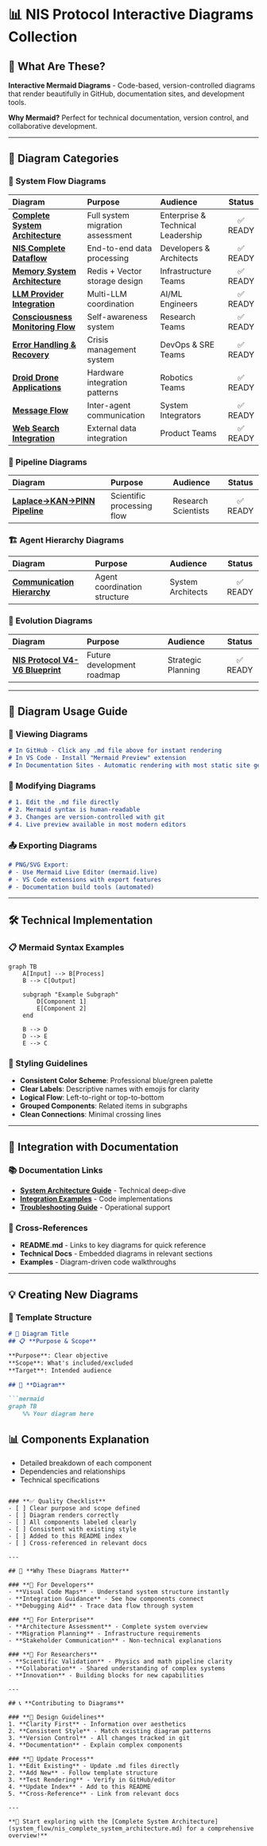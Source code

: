 # 📊 NIS Protocol Interactive Diagrams Collection

## 🎯 **What Are These?**

**Interactive Mermaid Diagrams** - Code-based, version-controlled diagrams that render beautifully in GitHub, documentation sites, and development tools.

**Why Mermaid?** Perfect for technical documentation, version control, and collaborative development.

---

## 🎨 **Diagram Categories**

### **🌊 System Flow Diagrams**
| **Diagram** | **Purpose** | **Audience** | **Status** |
|:---|:---|:---|:---:|
| **[Complete System Architecture](system_flow/nis_complete_system_architecture.md)** | Full system migration assessment | Enterprise & Technical Leadership | ✅ READY |
| **[NIS Complete Dataflow](system_flow/nis_complete_dataflow.md)** | End-to-end data processing | Developers & Architects | ✅ READY |
| **[Memory System Architecture](system_flow/memory_system_architecture.md)** | Redis + Vector storage design | Infrastructure Teams | ✅ READY |
| **[LLM Provider Integration](system_flow/llm_provider_integration.md)** | Multi-LLM coordination | AI/ML Engineers | ✅ READY |
| **[Consciousness Monitoring Flow](system_flow/consciousness_monitoring_flow.md)** | Self-awareness system | Research Teams | ✅ READY |
| **[Error Handling & Recovery](system_flow/error_handling_recovery.md)** | Crisis management system | DevOps & SRE Teams | ✅ READY |
| **[Droid Drone Applications](system_flow/droid_drone_applications.md)** | Hardware integration patterns | Robotics Teams | ✅ READY |
| **[Message Flow](system_flow/message_flow.md)** | Inter-agent communication | System Integrators | ✅ READY |
| **[Web Search Integration](system_flow/web_search_integration.md)** | External data integration | Product Teams | ✅ READY |

### **🔬 Pipeline Diagrams**
| **Diagram** | **Purpose** | **Audience** | **Status** |
|:---|:---|:---|:---:|
| **[Laplace→KAN→PINN Pipeline](pipelines/laplace_kan_pinn_pipeline.md)** | Scientific processing flow | Research Scientists | ✅ READY |

### **🏗️ Agent Hierarchy Diagrams**
| **Diagram** | **Purpose** | **Audience** | **Status** |
|:---|:---|:---|:---:|
| **[Communication Hierarchy](agent_hierarchy/communication_hierarchy.md)** | Agent coordination structure | System Architects | ✅ READY |

### **🚀 Evolution Diagrams**
| **Diagram** | **Purpose** | **Audience** | **Status** |
|:---|:---|:---|:---:|
| **[NIS Protocol V4-V6 Blueprint](evolution/NIS_PROTOCOL_V4_V5_V6_BLUEPRINT.md)** | Future development roadmap | Strategic Planning | ✅ READY |

---

## 🎯 **Diagram Usage Guide**

### **👀 Viewing Diagrams**
```markdown
# In GitHub - Click any .md file above for instant rendering
# In VS Code - Install "Mermaid Preview" extension
# In Documentation Sites - Automatic rendering with most static site generators
```

### **🔄 Modifying Diagrams**
```markdown
# 1. Edit the .md file directly
# 2. Mermaid syntax is human-readable
# 3. Changes are version-controlled with git
# 4. Live preview available in most modern editors
```

### **📤 Exporting Diagrams**
```markdown
# PNG/SVG Export:
# - Use Mermaid Live Editor (mermaid.live)
# - VS Code extensions with export features
# - Documentation build tools (automated)
```

---

## 🛠️ **Technical Implementation**

### **📋 Mermaid Syntax Examples**
```mermaid
graph TB
    A[Input] --> B[Process]
    B --> C[Output]
    
    subgraph "Example Subgraph"
        D[Component 1]
        E[Component 2]
    end
    
    B --> D
    D --> E
    E --> C
```

### **🎨 Styling Guidelines**
- **Consistent Color Scheme**: Professional blue/green palette
- **Clear Labels**: Descriptive names with emojis for clarity
- **Logical Flow**: Left-to-right or top-to-bottom
- **Grouped Components**: Related items in subgraphs
- **Clean Connections**: Minimal crossing lines

---

## 🚀 **Integration with Documentation**

### **📚 Documentation Links**
- **[System Architecture Guide](../ARCHITECTURE.md)** - Technical deep-dive
- **[Integration Examples](../INTEGRATION_EXAMPLES.md)** - Code implementations  
- **[Troubleshooting Guide](../TROUBLESHOOTING_GUIDE.md)** - Operational support

### **🔗 Cross-References**
- **README.md** - Links to key diagrams for quick reference
- **Technical Docs** - Embedded diagrams in relevant sections
- **Examples** - Diagram-driven code walkthroughs

---

## 💡 **Creating New Diagrams**

### **📝 Template Structure**
```markdown
# 🎯 Diagram Title
## 📋 **Purpose & Scope**

**Purpose**: Clear objective
**Scope**: What's included/excluded  
**Target**: Intended audience

## 🎨 **Diagram**

```mermaid
graph TB
    %% Your diagram here
```

## 📊 **Components Explanation**
- Detailed breakdown of each component
- Dependencies and relationships
- Technical specifications
```

### **✅ Quality Checklist**
- [ ] Clear purpose and scope defined
- [ ] Diagram renders correctly
- [ ] All components labeled clearly  
- [ ] Consistent with existing style
- [ ] Added to this README index
- [ ] Cross-referenced in relevant docs

---

## 🎉 **Why These Diagrams Matter**

### **🎯 For Developers**
- **Visual Code Maps** - Understand system structure instantly
- **Integration Guidance** - See how components connect
- **Debugging Aid** - Trace data flow through system

### **🏢 For Enterprise**
- **Architecture Assessment** - Complete system overview
- **Migration Planning** - Infrastructure requirements
- **Stakeholder Communication** - Non-technical explanations

### **🔬 For Researchers**
- **Scientific Validation** - Physics and math pipeline clarity
- **Collaboration** - Shared understanding of complex systems
- **Innovation** - Building blocks for new capabilities

---

## 📞 **Contributing to Diagrams**

### **🎨 Design Guidelines**
1. **Clarity First** - Information over aesthetics
2. **Consistent Style** - Match existing diagram patterns
3. **Version Control** - All changes tracked in git
4. **Documentation** - Explain complex components

### **🔄 Update Process**
1. **Edit Existing** - Update .md files directly
2. **Add New** - Follow template structure
3. **Test Rendering** - Verify in GitHub/editor
4. **Update Index** - Add to this README
5. **Cross-Reference** - Link from relevant docs

---

**🚀 Start exploring with the [Complete System Architecture](system_flow/nis_complete_system_architecture.md) for a comprehensive overview!** 